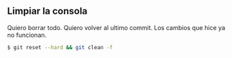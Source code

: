 ##  Limpiar la consola

Quiero borrar todo. Quiero volver al ultimo commit. Los cambios que hice ya no funcionan.

```bash
$ git reset --hard && git clean -f
```

